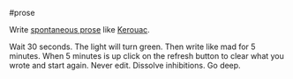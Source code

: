 #prose

Write [spontaneous prose](http://www.writing.upenn.edu/~afilreis/88/kerouac-spontaneous.html) like [Kerouac](http://www.writing.upenn.edu/~afilreis/88/kerouac-technique.html).

Wait 30 seconds. The light will turn green. Then write like mad for 5 minutes. When 5 minutes is up click on the refresh button to clear what you wrote and start again. Never edit. Dissolve inhibitions. Go deep.